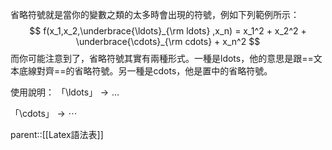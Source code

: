 省略符號就是當你的變數之類的太多時會出現的符號，例如下列範例所示：
$$
f(x_1,x_2,\underbrace{\ldots}_{\rm ldots} ,x_n) = x_1^2 + x_2^2 + \underbrace{\cdots}_{\rm cdots} + x_n^2 
$$
而你可能注意到了，省略符號其實有兩種形式。一種是ldots，他的意思是跟==文本底線對齊==的省略符號。另一種是cdots，他是置中的省略符號。

使用說明：
「\\ldots」$\rightarrow\ldots$

「\\cdots」$\rightarrow\cdots$


parent::[[Latex語法表]]